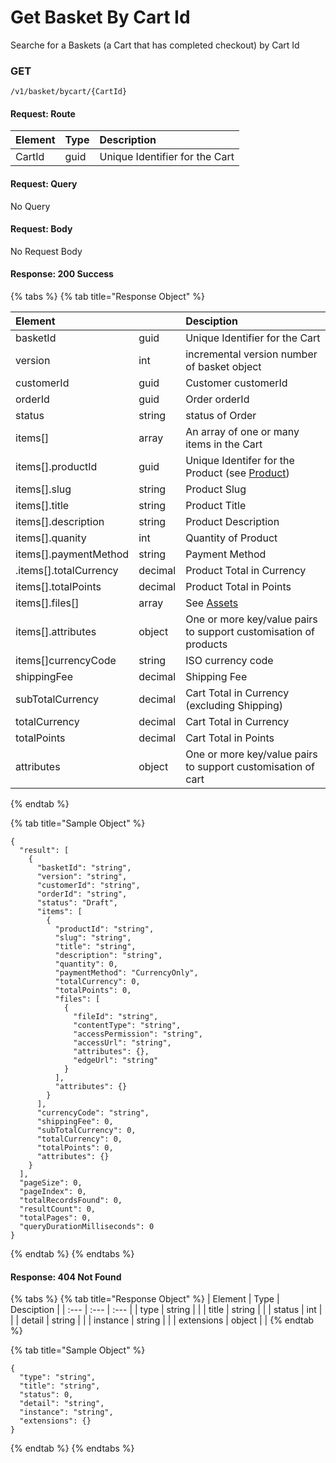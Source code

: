 # Get Basket By Cart Id

Searche for a Baskets \(a Cart that has completed checkout\) by Cart Id

### **GET**

```text
/v1/basket/bycart/{CartId}
```

#### Request: Route

| Element | Type | Description |
| :--- | :--- | :--- |
| CartId | guid | Unique Identifier for the Cart |

#### Request: Query

No Query

#### Request:  Body

No Request Body

#### Response: 200 Success

{% tabs %}
{% tab title="Response  Object" %}


| Element |  | Desciption |
| :--- | :--- | :--- |
| basketId | guid | Unique Identifier for the Cart |
| version | int | incremental version number of basket object |
| customerId | guid | Customer customerId |
| orderId | guid | Order orderId |
| status | string | status of Order |
| items\[\] | array | An array of one or many items in the Cart |
| items\[\].productId | guid | Unique Identifer for the Product \(see [Product](../../catalog/product.md)\) |
| items\[\].slug | string | Product Slug |
| items\[\].title | string | Product Title |
| items\[\].description | string | Product Description |
| items\[\].quanity | int | Quantity of Product |
| items\[\].paymentMethod | string | Payment Method |
| .items\[\].totalCurrency | decimal | Product Total in Currency |
| items\[\].totalPoints | decimal | Product Total in Points |
| items\[\].files\[\] | array | See [Assets](../assets.md) |
| items\[\].attributes | object | One or more key/value pairs to support customisation of products |
| items\[\]currencyCode | string | ISO currency code |
| shippingFee | decimal | Shipping Fee |
| subTotalCurrency | decimal | Cart Total in Currency \(excluding Shipping\) |
| totalCurrency | decimal | Cart Total in Currency |
| totalPoints | decimal | Cart Total in Points |
| attributes | object | One or more key/value pairs to support customisation of cart |
{% endtab %}

{% tab title="Sample Object" %}
```text
{
  "result": [
    {
      "basketId": "string",
      "version": "string",
      "customerId": "string",
      "orderId": "string",
      "status": "Draft",
      "items": [
        {
          "productId": "string",
          "slug": "string",
          "title": "string",
          "description": "string",
          "quantity": 0,
          "paymentMethod": "CurrencyOnly",
          "totalCurrency": 0,
          "totalPoints": 0,
          "files": [
            {
              "fileId": "string",
              "contentType": "string",
              "accessPermission": "string",
              "accessUrl": "string",
              "attributes": {},
              "edgeUrl": "string"
            }
          ],
          "attributes": {}
        }
      ],
      "currencyCode": "string",
      "shippingFee": 0,
      "subTotalCurrency": 0,
      "totalCurrency": 0,
      "totalPoints": 0,
      "attributes": {}
    }
  ],
  "pageSize": 0,
  "pageIndex": 0,
  "totalRecordsFound": 0,
  "resultCount": 0,
  "totalPages": 0,
  "queryDurationMilliseconds": 0
}
```
{% endtab %}
{% endtabs %}

#### Response: 404 Not Found

{% tabs %}
{% tab title="Response Object" %}
| Element | Type | Desciption |
| :--- | :--- | :--- |
| type | string |  |
| title | string |  |
| status | int |  |
| detail | string |  |
| instance | string |  |
| extensions | object |  |
{% endtab %}

{% tab title="Sample Object" %}
```text
{
  "type": "string",
  "title": "string",
  "status": 0,
  "detail": "string",
  "instance": "string",
  "extensions": {}
}
```
{% endtab %}
{% endtabs %}

#### 

